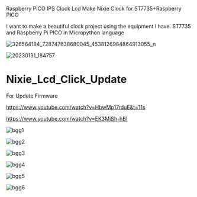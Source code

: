 Raspberry PICO IPS Clock Lcd
Make Nixie Clock for ST7735+Raspberry PICO

I want to make a beautiful clock project using the equipment I have. ST7735 and Raspberry Pi PICO in Micropython language

![326564184_728747638680045_4538126984864913055_n](https://user-images.githubusercontent.com/56666070/217821411-b31683ca-e3c1-4049-bc01-ce8424b859f2.png)

![20230131_184757](https://user-images.githubusercontent.com/56666070/215782793-3dcff8cb-0560-41d3-9732-241b3cbefce2.jpg)
# Nixie_Lcd_Click_Update

For Update Firmware

https://www.youtube.com/watch?v=HbwMp17rduE&t=11s

https://www.youtube.com/watch?v=EK3MjSh-hBI

![bgg1](https://user-images.githubusercontent.com/56666070/215996100-adb52db9-0976-4b30-9a7b-665d857ae0eb.PNG)

![bgg2](https://user-images.githubusercontent.com/56666070/215996138-94e1fc60-21e7-4687-afe7-b5d72aff89eb.PNG)

![bgg3](https://user-images.githubusercontent.com/56666070/215996210-a83a6526-66d4-45ef-92a6-fa33e124a886.PNG)

![bgg4](https://user-images.githubusercontent.com/56666070/215996236-fba05167-e4ef-4dd3-87f2-f98af46cb445.PNG)

![bgg5](https://user-images.githubusercontent.com/56666070/215996280-48952bde-745e-48c6-8085-46aa3950478f.PNG)

![bgg6](https://user-images.githubusercontent.com/56666070/215996315-9845cefe-ef06-4648-8f09-22b8883c8995.PNG)

